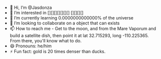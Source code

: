 - 👋 Hi, I’m @Jasdonza
- 👀 I’m interested in [][][][][][][] [][][][]
- 🌱 I’m currently learning 0.0000000000000% of the universe
- 💞️ I’m looking to collaborate on a object that can exists
- 📫 How to reach me - Get to the moon, and from the Mare Vaporum and build a satellite dish, then point it at lat 32.715293, long -110.225365. From there, you'll know what to do.
- 😄 Pronouns: he/him
- ⚡ Fun fact: gold is 20 times denser than ducks.
